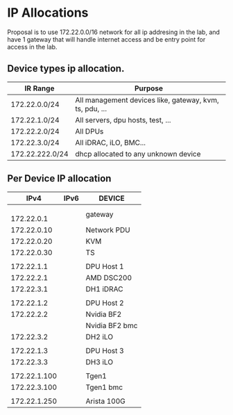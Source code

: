 # IP Allocations

Proposal is to use 172.22.0.0/16 network for all ip addresing in the lab, and have 1 gateway that will handle internet access and be entry point for access in the lab.

## Device types ip allocation.

| IR Range            | Purpose                                                     |
|-----------------    |---------------------------------------------------------    |
| 172.22.0.0/24       | All management devices like, gateway, kvm, ts, pdu, ...     |
| 172.22.1.0/24       | All servers, dpu hosts, test, ...                           |
| 172.22.2.0/24       | All DPUs                                                    |
| 172.22.3.0/24       | All iDRAC, iLO, BMC...                                      |
| 172.22.222.0/24     | dhcp allocated to any unknown device                        |

## Per Device IP allocation

| IPv4                          | IPv6     | DEVICE           |
|---------------------------    |------    |--------------- |
| <public ip><br>172.22.0.1     |          | gateway          |
| 172.22.0.10                   |          | Network PDU      |
| 172.22.0.20                   |          | KVM              |
| 172.22.0.30                   |          | TS               |
|                               |          |                  |
| 172.22.1.1                    |          | DPU Host 1       |
| 172.22.2.1                    |          | AMD DSC200       |
| 172.22.3.1                    |          | DH1 iDRAC        |
|                               |          |                  |
| 172.22.1.2                    |          | DPU Host 2       |
| 172.22.2.2                    |          | Nvidia BF2       |
|                               |          | Nvidia BF2 bmc |
| 172.22.3.2                    |          | DH2 iLO           |
|                               |          |                   |
| 172.22.1.3                    |          | DPU Host 3       |
| 172.22.3.3                    |          | DH3 iLO          |
|                               |          |                  |
| 172.22.1.100                  |          | Tgen1            |
| 172.22.3.100                  |          | Tgen1 bmc        |
|                               |          |                  |
| 172.22.1.250                  |          | Arista 100G      |